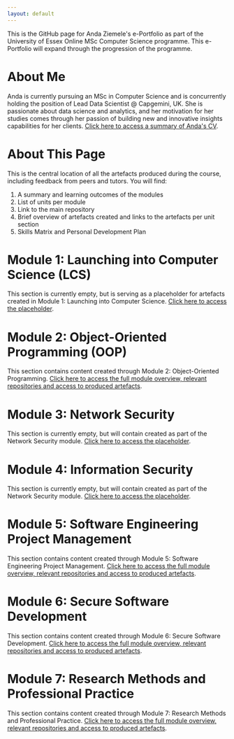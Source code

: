 ```yaml
---
layout: default
---
```


This is the GitHub page for Anda Ziemele's e-Portfolio as part of the University of Essex Online MSc Computer 
Science programme. This e-Portfolio will expand through the progression of the programme. 

# About Me

Anda is currently pursuing an MSc in Computer Science and is concurrently holding the position of Lead Data Scientist @ Capgemini, UK. 
She is passionate about data science and analytics, and her motivation for her studies comes through her passion of building new and innovative insights capabilities for her clients.
[Click here to access a summary of Anda's CV](./about_me.html).

# About This Page

This is the central location of all the artefacts produced during the course, including feedback from peers and tutors. 
You will find: 
1. A summary and learning outcomes of the modules
2. List of units per module
3. Link to the main repository
4. Brief overview of artefacts created and links to the artefacts per unit section
5. Skills Matrix and Personal Development Plan

# Module 1: Launching into Computer Science (LCS)

This section is currently empty, but is serving as a placeholder for artefacts created in Module 1: Launching into Computer Science.
[Click here to access the placeholder](./lcs.html).


# Module 2: Object-Oriented Programming (OOP)

This section contains content created through Module 2: Object-Oriented Programming.
[Click here to access the full module overview, relevant repositories and access to produced artefacts](./oop.html). 


# Module 3: Network Security

This section is currently empty, but will contain created as part of the Network Security module.
[Click here to access the placeholder](./ns.html).


# Module 4: Information Security

This section is currently empty, but will contain created as part of the Network Security module.
[Click here to access the placeholder](./ns.html).


# Module 5: Software Engineering Project Management

This section contains content created through Module 5: Software Engineering Project Management.
[Click here to access the full module overview, relevant repositories and access to produced artefacts](./sepm.html).


# Module 6: Secure Software Development

This section contains content created through Module 6: Secure Software Development.
[Click here to access the full module overview, relevant repositories and access to produced artefacts](./ssd.html).


# Module 7: Research Methods and Professional Practice

This section contains content created through Module 7: Research Methods and Professional Practice.
[Click here to access the full module overview, relevant repositories and access to produced artefacts](./rmpp.html).
